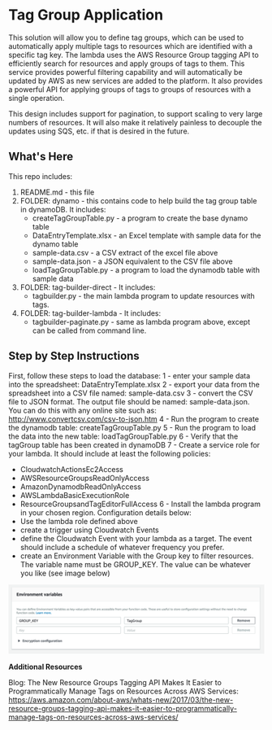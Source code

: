 Tag Group Application
==================================================

This solution will allow you to define tag groups, which can be used to automatically apply multiple tags to resources which are identified with a specific tag key.  The lambda uses the AWS Resource Group tagging API to efficiently search for resources and apply groups of tags to them.  This service provides powerful filtering capability and will automatically be updated by AWS as new services are added to the platform.   It also provides a powerful API for applying groups of tags to groups of resources with a single operation.

This design includes support for pagination, to support scaling to very large numbers of resources.  It will also make it relatively painless to decouple the updates using SQS, etc. if that is desired in the future.

What's Here
-----------

This repo includes:

1. README.md - this file
2. FOLDER: dynamo - this contains code to help build the tag group table in dynamoDB.  It includes:
    *   createTagGroupTable.py - a program to create the base dynamo table
    *   DataEntryTemplate.xlsx - an Excel template with sample data for the dynamo table
    *   sample-data.csv - a CSV extract of the excel file above
    *   sample-data.json - a JSON equivalent to the CSV file above
    *   loadTagGroupTable.py - a program to load the dynamodb table with sample data
3. FOLDER: tag-builder-direct  - It includes:
    *   tagbuilder.py - the main lambda program to update resources with tags.  
4. FOLDER: tag-builder-lambda - It includes:
    *   tagbuilder-paginate.py - same as lambda program above, except can be called from command line.

Step by Step Instructions
-------------------------

First, follow these steps to load the database:
1 - enter your sample data into the spreadsheet: DataEntryTemplate.xlsx
2 - export your data from the spreadsheet into a CSV file named: sample-data.csv
3 - convert the CSV file to JSON format.  The output file should be named: sample-data.json. You can do this with any online site such as:  http://www.convertcsv.com/csv-to-json.htm
4 - Run the program to create the dynamodb table: createTagGroupTable.py
5 - Run the program to load the data into the new table:  loadTagGroupTable.py
6 - Verify that the tagGroup table has been created in dynamoDB
7 - Create a service role for your lambda.   It should include at least the following policies:
 *   CloudwatchActionsEc2Access
 *   AWSResourceGroupsReadOnlyAccess
 *   AmazonDynamodbReadOnlyAccess
 *   AWSLambdaBasicExecutionRole
 *   ResourceGroupsandTagEditorFullAccess
6 - Install the lambda program in your chosen region. Configuration details below:
 *   Use the lambda role defined above
 *   create a trigger using Cloudwatch Events
 *   define the Cloudwatch Event with your lambda as a target.  The event should include a schedule of whatever frequency you prefer.
 *   create an Environment Variable with the Group key to filter resources.   The variable name must be GROUP_KEY.   The value can be whatever you like (see image below)


![Environment Variable](https://github.com/rjgleave/aws-tag-groups/blob/master/group-key-environment-variable.png)

__Additional Resources__

Blog: The New Resource Groups Tagging API Makes It Easier to Programmatically Manage Tags on Resources Across AWS Services:
https://aws.amazon.com/about-aws/whats-new/2017/03/the-new-resource-groups-tagging-api-makes-it-easier-to-programmatically-manage-tags-on-resources-across-aws-services/
